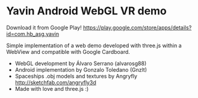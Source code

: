 # Yavin Android WebGL VR demo

Download it from Google Play! 
https://play.google.com/store/apps/details?id=com.hb_asg.yavin

Simple implementation of a web demo developed with three.js within a WebView and compatible with Google Cardboard.

- WebGL development by Álvaro Serrano (alvarosg88)
- Android implementation by Gonzalo Toledano (Gnzlt)
- Spaceships .obj models and textures by Angryfly http://sketchfab.com/angryfly3d
- Made with love and three.js :)
